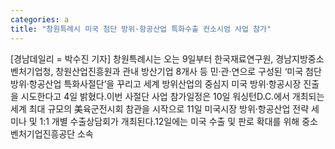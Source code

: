 ```yaml
---
categories: a
title: "창원특례시 미국 첨단 방위·항공산업 특화수출 컨소시엄 사업 참가"
---
```

[경남데일리 = 박수진 기자] 창원특례시는 오는 9일부터 한국재료연구원, 경남지방중소벤처기업청, 창원산업진흥원과 관내 방산기업 8개사 등 민·관·연으로 구성된 ‘미국 첨단방위·항공산업 특화사절단’을 꾸리고 세계 방위산업의 중심지 미국 방위·항공시장 진출을 시도한다고 4일 밝혔다.이번 사절단 사업 참가일정은 10일 워싱턴D.C.에서 개최되는 세계 최대 규모의 美육군전시회 참관을 시작으로 11일 미국시장 방위·항공산업 전략 세미나 및 1:1 개별 수출상담회가 개최된다.12일에는 미국 수출 및 판로 확대를 위해 중소벤처기업진흥공단 소속